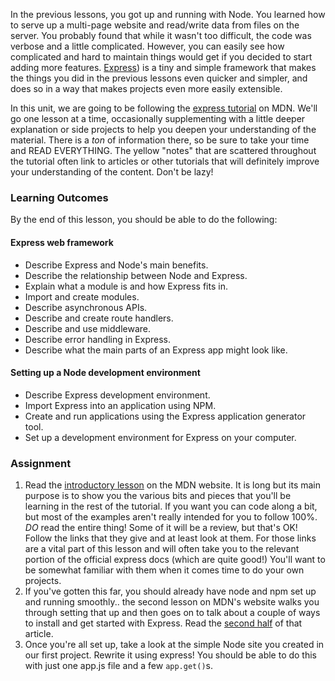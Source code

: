 In the previous lessons, you got up and running with Node. You learned how to serve up a multi-page website and read/write data from files on the server. You probably found that while it wasn't too difficult, the code was verbose and a little complicated.  However, you can easily see how complicated and hard to maintain things would get if you decided to start adding more features. [Express](https://expressjs.com/)) is a tiny and simple framework that makes the things you did in the previous lessons even quicker and simpler, and does so in a way that makes projects even more easily extensible.

In this unit, we are going to be following the [express tutorial](https://developer.mozilla.org/en-US/docs/Learn/Server-side/Express_Nodejs) on MDN.  We'll go one lesson at a time, occasionally supplementing with a little deeper explanation or side projects to help you deepen your understanding of the material. There is a *ton* of information there, so be sure to take your time and READ EVERYTHING.  The yellow "notes" that are scattered throughout the tutorial often link to articles or other tutorials that will definitely improve your understanding of the content. Don't be lazy!

### Learning Outcomes
By the end of this lesson, you should be able to do the following:
#### Express web framework
- Describe Express and Node's main benefits.
- Describe the relationship between Node and Express.
- Explain what a module is and how Express fits in.
- Import and create modules.
- Describe asynchronous APIs.
- Describe and create route handlers.
- Describe and use middleware.
- Describe error handling in Express.
- Describe what the main parts of an Express app might look like.

#### Setting up a Node development environment
- Describe Express development environment.
- Import Express into an application using NPM.
- Create and run applications using the Express application generator tool.
- Set up a development environment for Express on your computer.


### Assignment

<div class="lesson-content__panel" markdown="1">

1. Read the [introductory lesson](https://developer.mozilla.org/en-US/docs/Learn/Server-side/Express_Nodejs/Introduction) on the MDN website.  It is long but its main purpose is to show you the various bits and pieces that you'll be learning in the rest of the tutorial.  If you want you can code along a bit, but most of the examples aren't really intended for you to follow 100%.
*DO* read the entire thing!  Some of it will be a review, but that's OK! Follow the links that they give and at least look at them.  For those links are a vital part of this lesson and will often take you to the relevant portion of the official express docs (which are quite good!) You'll want to be somewhat familiar with them when it comes time to do your own projects.
2. If you've gotten this far, you should already have node and npm set up and running smoothly.. the second lesson on MDN's website walks you through setting that up and then goes on to talk about a couple of ways to install and get started with Express. Read the [second half](https://developer.mozilla.org/en-US/docs/Learn/Server-side/Express_Nodejs/development_environment) of that article.
3. Once you're all set up, take a look at the simple Node site you created in our first project. Rewrite it using express! You should be able to do this with just one app.js file and a few `app.get()`s.
</div>
